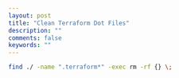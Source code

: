 ```yaml
---
layout: post
title: "Clean Terraform Dot Files"
description: ""
comments: false
keywords: ""
---
```


```bash
find ./ -name ".terraform*" -exec rm -rf {} \;
```
